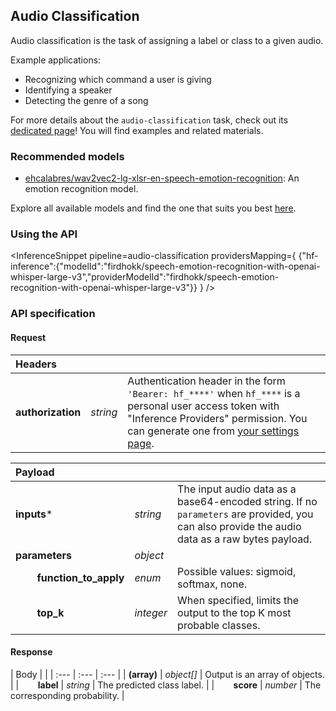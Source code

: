 <!---
This markdown file has been generated from a script. Please do not edit it directly.
For more details, check out:
- the `generate.ts` script: https://github.com/huggingface/hub-docs/blob/main/scripts/inference-providers/scripts/generate.ts
- the task template defining the sections in the page: https://github.com/huggingface/hub-docs/tree/main/scripts/inference-providers/templates/task/audio-classification.handlebars
- the input jsonschema specifications used to generate the input markdown table: https://github.com/huggingface/huggingface.js/blob/main/packages/tasks/src/tasks/audio-classification/spec/input.json
- the output jsonschema specifications used to generate the output markdown table: https://github.com/huggingface/huggingface.js/blob/main/packages/tasks/src/tasks/audio-classification/spec/output.json
- the snippets used to generate the example:
  - curl: https://github.com/huggingface/huggingface.js/blob/main/packages/tasks/src/snippets/curl.ts
  - python: https://github.com/huggingface/huggingface.js/blob/main/packages/tasks/src/snippets/python.ts
  - javascript: https://github.com/huggingface/huggingface.js/blob/main/packages/tasks/src/snippets/js.ts
- the "tasks" content for recommended models: https://huggingface.co/api/tasks
--->

## Audio Classification

Audio classification is the task of assigning a label or class to a given audio.

Example applications:
* Recognizing which command a user is giving
* Identifying a speaker
* Detecting the genre of a song

<Tip>

For more details about the `audio-classification` task, check out its [dedicated page](https://huggingface.co/tasks/audio-classification)! You will find examples and related materials.

</Tip>

### Recommended models

- [ehcalabres/wav2vec2-lg-xlsr-en-speech-emotion-recognition](https://huggingface.co/ehcalabres/wav2vec2-lg-xlsr-en-speech-emotion-recognition): An emotion recognition model.

Explore all available models and find the one that suits you best [here](https://huggingface.co/models?inference=warm&pipeline_tag=audio-classification&sort=trending).

### Using the API


<InferenceSnippet
    pipeline=audio-classification
    providersMapping={ {"hf-inference":{"modelId":"firdhokk/speech-emotion-recognition-with-openai-whisper-large-v3","providerModelId":"firdhokk/speech-emotion-recognition-with-openai-whisper-large-v3"}} }
/>



### API specification

#### Request

| Headers |   |    |
| :--- | :--- | :--- |
| **authorization** | _string_ | Authentication header in the form `'Bearer: hf_****'` when `hf_****` is a personal user access token with "Inference Providers" permission. You can generate one from [your settings page](https://huggingface.co/settings/tokens/new?ownUserPermissions=inference.serverless.write&tokenType=fineGrained). |


| Payload |  |  |
| :--- | :--- | :--- |
| **inputs*** | _string_ | The input audio data as a base64-encoded string. If no `parameters` are provided, you can also provide the audio data as a raw bytes payload. |
| **parameters** | _object_ |  |
| **&nbsp;&nbsp;&nbsp;&nbsp;&nbsp;&nbsp;&nbsp;&nbsp;function_to_apply** | _enum_ | Possible values: sigmoid, softmax, none. |
| **&nbsp;&nbsp;&nbsp;&nbsp;&nbsp;&nbsp;&nbsp;&nbsp;top_k** | _integer_ | When specified, limits the output to the top K most probable classes. |


#### Response

| Body |  |
| :--- | :--- | :--- |
| **(array)** | _object[]_ | Output is an array of objects. |
| **&nbsp;&nbsp;&nbsp;&nbsp;&nbsp;&nbsp;&nbsp;&nbsp;label** | _string_ | The predicted class label. |
| **&nbsp;&nbsp;&nbsp;&nbsp;&nbsp;&nbsp;&nbsp;&nbsp;score** | _number_ | The corresponding probability. |

